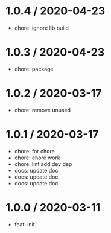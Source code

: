
1.0.4 / 2020-04-23
==================

  * chore: ignore lib build

1.0.3 / 2020-04-23
==================

  * chore: package

1.0.2 / 2020-03-17
==================

  * chore: remove unused

1.0.1 / 2020-03-17
==================

  * chore: for chore
  * chore: chore work
  * chore: lint add dev dep
  * docs: update doc
  * docs: update doc
  * docs: update doc

1.0.0 / 2020-03-11
==================

  * feat: init

